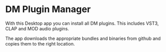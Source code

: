 # DM Plugin Manager

With this Desktop app you can install all DM plugins.
This includes VST3, CLAP and MOD audio plugins.

The app downloads the appropriate bundles and binaries from github and copies them to the right location.
